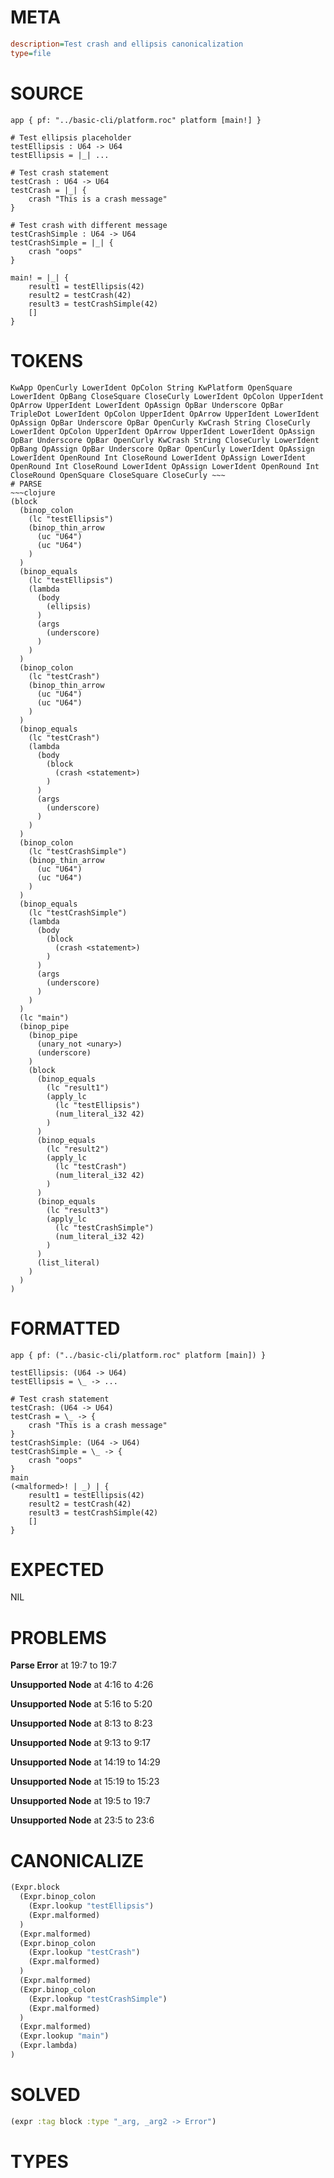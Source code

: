 # META
~~~ini
description=Test crash and ellipsis canonicalization
type=file
~~~
# SOURCE
~~~roc
app { pf: "../basic-cli/platform.roc" platform [main!] }

# Test ellipsis placeholder
testEllipsis : U64 -> U64
testEllipsis = |_| ...

# Test crash statement
testCrash : U64 -> U64
testCrash = |_| {
	crash "This is a crash message"
}

# Test crash with different message
testCrashSimple : U64 -> U64
testCrashSimple = |_| {
	crash "oops"
}

main! = |_| {
    result1 = testEllipsis(42)
    result2 = testCrash(42)
    result3 = testCrashSimple(42)
    []
}
~~~
# TOKENS
~~~text
KwApp OpenCurly LowerIdent OpColon String KwPlatform OpenSquare LowerIdent OpBang CloseSquare CloseCurly LowerIdent OpColon UpperIdent OpArrow UpperIdent LowerIdent OpAssign OpBar Underscore OpBar TripleDot LowerIdent OpColon UpperIdent OpArrow UpperIdent LowerIdent OpAssign OpBar Underscore OpBar OpenCurly KwCrash String CloseCurly LowerIdent OpColon UpperIdent OpArrow UpperIdent LowerIdent OpAssign OpBar Underscore OpBar OpenCurly KwCrash String CloseCurly LowerIdent OpBang OpAssign OpBar Underscore OpBar OpenCurly LowerIdent OpAssign LowerIdent OpenRound Int CloseRound LowerIdent OpAssign LowerIdent OpenRound Int CloseRound LowerIdent OpAssign LowerIdent OpenRound Int CloseRound OpenSquare CloseSquare CloseCurly ~~~
# PARSE
~~~clojure
(block
  (binop_colon
    (lc "testEllipsis")
    (binop_thin_arrow
      (uc "U64")
      (uc "U64")
    )
  )
  (binop_equals
    (lc "testEllipsis")
    (lambda
      (body
        (ellipsis)
      )
      (args
        (underscore)
      )
    )
  )
  (binop_colon
    (lc "testCrash")
    (binop_thin_arrow
      (uc "U64")
      (uc "U64")
    )
  )
  (binop_equals
    (lc "testCrash")
    (lambda
      (body
        (block
          (crash <statement>)
        )
      )
      (args
        (underscore)
      )
    )
  )
  (binop_colon
    (lc "testCrashSimple")
    (binop_thin_arrow
      (uc "U64")
      (uc "U64")
    )
  )
  (binop_equals
    (lc "testCrashSimple")
    (lambda
      (body
        (block
          (crash <statement>)
        )
      )
      (args
        (underscore)
      )
    )
  )
  (lc "main")
  (binop_pipe
    (binop_pipe
      (unary_not <unary>)
      (underscore)
    )
    (block
      (binop_equals
        (lc "result1")
        (apply_lc
          (lc "testEllipsis")
          (num_literal_i32 42)
        )
      )
      (binop_equals
        (lc "result2")
        (apply_lc
          (lc "testCrash")
          (num_literal_i32 42)
        )
      )
      (binop_equals
        (lc "result3")
        (apply_lc
          (lc "testCrashSimple")
          (num_literal_i32 42)
        )
      )
      (list_literal)
    )
  )
)
~~~
# FORMATTED
~~~roc
app { pf: ("../basic-cli/platform.roc" platform [main]) }

testEllipsis: (U64 -> U64)
testEllipsis = \_ -> ...

# Test crash statement
testCrash: (U64 -> U64)
testCrash = \_ -> {
	crash "This is a crash message"
}
testCrashSimple: (U64 -> U64)
testCrashSimple = \_ -> {
	crash "oops"
}
main
(<malformed>! | _) | {
	result1 = testEllipsis(42)
	result2 = testCrash(42)
	result3 = testCrashSimple(42)
	[]
}
~~~
# EXPECTED
NIL
# PROBLEMS
**Parse Error**
at 19:7 to 19:7

**Unsupported Node**
at 4:16 to 4:26

**Unsupported Node**
at 5:16 to 5:20

**Unsupported Node**
at 8:13 to 8:23

**Unsupported Node**
at 9:13 to 9:17

**Unsupported Node**
at 14:19 to 14:29

**Unsupported Node**
at 15:19 to 15:23

**Unsupported Node**
at 19:5 to 19:7

**Unsupported Node**
at 23:5 to 23:6

# CANONICALIZE
~~~clojure
(Expr.block
  (Expr.binop_colon
    (Expr.lookup "testEllipsis")
    (Expr.malformed)
  )
  (Expr.malformed)
  (Expr.binop_colon
    (Expr.lookup "testCrash")
    (Expr.malformed)
  )
  (Expr.malformed)
  (Expr.binop_colon
    (Expr.lookup "testCrashSimple")
    (Expr.malformed)
  )
  (Expr.malformed)
  (Expr.lookup "main")
  (Expr.lambda)
)
~~~
# SOLVED
~~~clojure
(expr :tag block :type "_arg, _arg2 -> Error")
~~~
# TYPES
~~~roc
~~~
